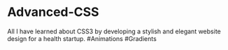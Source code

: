 # Advanced-CSS
All I have learned about CSS3 by developing a stylish and elegant website design for a health startup. 
#Animations #Gradients
